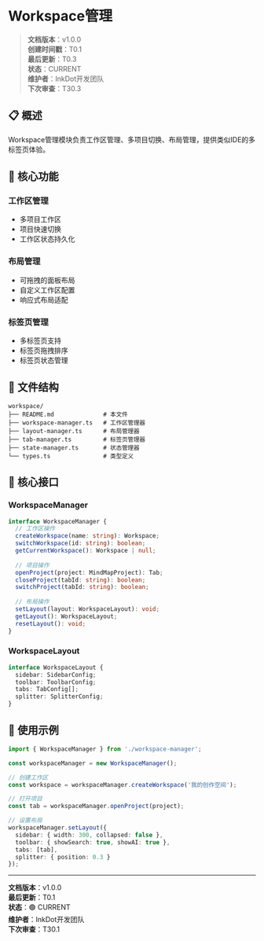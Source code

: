 # Workspace管理

> **文档版本**：v1.0.0  
> **创建时间戳**：T0.1  
> **最后更新**：T0.3  
> **状态**：CURRENT  
> **维护者**：InkDot开发团队  
> **下次审查**：T30.3

## 📋 概述

Workspace管理模块负责工作区管理、多项目切换、布局管理，提供类似IDE的多标签页体验。

## 🎯 核心功能

### 工作区管理
- 多项目工作区
- 项目快速切换
- 工作区状态持久化

### 布局管理
- 可拖拽的面板布局
- 自定义工作区配置
- 响应式布局适配

### 标签页管理
- 多标签页支持
- 标签页拖拽排序
- 标签页状态管理

## 📁 文件结构

```
workspace/
├── README.md              # 本文件
├── workspace-manager.ts   # 工作区管理器
├── layout-manager.ts      # 布局管理器
├── tab-manager.ts         # 标签页管理器
├── state-manager.ts       # 状态管理器
└── types.ts               # 类型定义
```

## 🔧 核心接口

### WorkspaceManager
```typescript
interface WorkspaceManager {
  // 工作区操作
  createWorkspace(name: string): Workspace;
  switchWorkspace(id: string): boolean;
  getCurrentWorkspace(): Workspace | null;
  
  // 项目操作
  openProject(project: MindMapProject): Tab;
  closeProject(tabId: string): boolean;
  switchProject(tabId: string): boolean;
  
  // 布局操作
  setLayout(layout: WorkspaceLayout): void;
  getLayout(): WorkspaceLayout;
  resetLayout(): void;
}
```

### WorkspaceLayout
```typescript
interface WorkspaceLayout {
  sidebar: SidebarConfig;
  toolbar: ToolbarConfig;
  tabs: TabConfig[];
  splitter: SplitterConfig;
}
```

## 🚀 使用示例

```typescript
import { WorkspaceManager } from './workspace-manager';

const workspaceManager = new WorkspaceManager();

// 创建工作区
const workspace = workspaceManager.createWorkspace('我的创作空间');

// 打开项目
const tab = workspaceManager.openProject(project);

// 设置布局
workspaceManager.setLayout({
  sidebar: { width: 300, collapsed: false },
  toolbar: { showSearch: true, showAI: true },
  tabs: [tab],
  splitter: { position: 0.3 }
});
```

---

**文档版本**：v1.0.0  
**最后更新**：T0.1  
**状态**：🟢 CURRENT  
**维护者**：InkDot开发团队  
**下次审查**：T30.1
